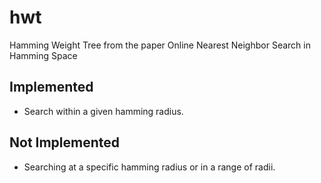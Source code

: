 # hwt

Hamming Weight Tree from the paper Online Nearest Neighbor Search in Hamming Space

## Implemented

- Search within a given hamming radius.

## Not Implemented

- Searching at a specific hamming radius or in a range of radii.
